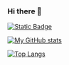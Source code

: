 ### Hi there 👋

[![Static Badge](https://testingcdn.cloud.js.cool/shields/github/followers/innovateplus.svg?style=social&label=Followers)](https://github.com/innovateplus)

[![My GitHub stats](https://ghstats.cloud.js.cool/api?username=innovateplus)](https://github.com/innovateplus)

[![Top Langs](https://github-readme-stats.vercel.app/api/top-langs/?username=innovateplus)](https://github.com/innovateplus)

